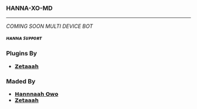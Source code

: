 ### HANNA-XO-MD
********************
_COMING SOON MULTI DEVICE BOT_

***ʜᴀɴɴᴀ ꜱᴜᴩᴩᴏʀᴛ***


### Plugins By 
- [𝗭𝗲𝘁𝗮𝗮𝗮𝗵](https://github.com/kingbadan321)

### Maded By
- [𝗛𝗮𝗻𝗻𝗻𝗮𝗮𝗵 𝗢𝘄𝗼](https://github.com/Abhiiiyh)
- [𝗭𝗲𝘁𝗮𝗮𝗮𝗵](https://github.com/kingbadan321)
